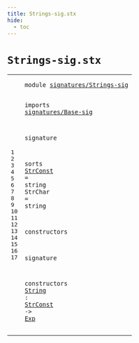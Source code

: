 ```yaml
---
title: Strings-sig.stx
hide:
  - toc
---
```


# `Strings-sig.stx`



[pdmosses/metaborg-tiger/org.metaborg.lang.tiger.statix/src-gen/statix/signatures/Strings-sig.stx]: https://github.com/pdmosses/metaborg-tiger/blob/master/org.metaborg.lang.tiger.statix/src-gen/statix/signatures/Strings-sig.stx "The source file on GitHub"

<div class="stx"><table class="highlighttable"><tbody><tr><td class="linenos"><div class="linenodiv"><pre><span></span>1
2
3
4
5
6
7
8
9
10
11
12
13
14
15
16
17
</pre></div></td>
<td class="code"><pre><code><span class="keyword">module</span> <a href="../Tiger-sig.stx/#signatures/Strings-sig_246_268" id="signatures/Strings-sig_7_29" title="Referenced at ../Tiger-sig.stx line 12"><span class="token sort_ModuleID">signatures/Strings-sig</span></a>

<span class="keyword">imports</span>
  <a href="../Base-sig.stx/#signatures/Base-sig_7_26" id="signatures/Base-sig_41_60" title="Defined at ../Base-sig.stx line 1"><span class="token sort_ModuleID">signatures/Base-sig</span></a>

<span class="keyword">signature</span>

  <span class="keyword">sorts</span>
    <a href="#StrConst_180_188" id="StrConst_85_93" title="Referenced at line 17"><span class="token sort_ModuleID">StrConst</span></a> <span class="operator">=</span> <span class="cons_StringSort">string</span>
    <span id="StrChar_107_114" title="Not referenced locally, nor via imports"><span class="token sort_ModuleID">StrChar</span></span> <span class="operator">=</span> <span class="cons_StringSort">string</span>

  <span class="keyword">constructors</span>

<span class="keyword">signature</span>

  <span class="keyword">constructors</span>
    <a href="../../../../trans/static-semantics.stx/#String_11614_11620" id="String_171_177" title="Referenced at ../../../../trans/static-semantics.stx line 486"><span class="token sort_ModuleID">String</span></a> <span class="operator">:</span> <span class="cons_SimpleSort"><a href="#StrConst_85_93" id="StrConst_180_188" title="Defined at line 9"><span class="token sort_ModuleID">StrConst</span></a></span> <span class="operator">-&gt;</span> <span class="cons_SimpleSort"><a href="../Base-sig.stx/#Exp_68_71" id="Exp_192_195" title="Defined at ../Base-sig.stx line 9"><span class="token sort_ModuleID">Exp</span></a></span>
</code></pre></td></tr></tbody></table></div>